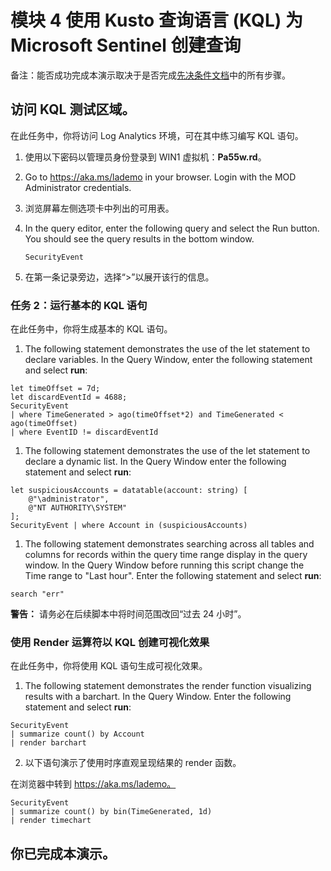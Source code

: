 # <a name="module-4-create-queries-for-microsoft-sentinel-using-kusto-query-language-kql"></a>模块 4 使用 Kusto 查询语言 (KQL) 为 Microsoft Sentinel 创建查询

备注：能否成功完成本演示取决于是否完成[先决条件文档](00-prerequisites.md)中的所有步骤。 

## <a name="access-the-kql-testing-area"></a>访问 KQL 测试区域。

在此任务中，你将访问 Log Analytics 环境，可在其中练习编写 KQL 语句。

1. 使用以下密码以管理员身份登录到 WIN1 虚拟机：**Pa55w.rd**。  

2. Go to <ph id="ph1">https://aka.ms/lademo</ph> in your browser. Login with the MOD Administrator credentials. 

3. 浏览屏幕左侧选项卡中列出的可用表。

4. In the query editor, enter the following query and select the Run button.  You should see the query results in the bottom window.

    ```KQL
    SecurityEvent
    ```

5. 在第一条记录旁边，选择“>”以展开该行的信息。

### <a name="task-2-run-basic-kql-statements"></a>任务 2：运行基本的 KQL 语句

在此任务中，你将生成基本的 KQL 语句。

1. The following statement demonstrates the use of the let statement to declare variables. In the Query Window, enter the following statement and select <bpt id="p1">**</bpt>run<ept id="p1">**</ept>: 


```KQL
let timeOffset = 7d;
let discardEventId = 4688;
SecurityEvent
| where TimeGenerated > ago(timeOffset*2) and TimeGenerated < ago(timeOffset)
| where EventID != discardEventId
```

1. The following statement demonstrates the use of the let statement to declare a dynamic list. In the Query Window enter the following statement and select <bpt id="p1">**</bpt>run<ept id="p1">**</ept>: 


```KQL
let suspiciousAccounts = datatable(account: string) [
    @"\administrator", 
    @"NT AUTHORITY\SYSTEM"
];
SecurityEvent | where Account in (suspiciousAccounts)
```

1. The following statement demonstrates searching across all tables and columns for records within the query time range display in the query window. In the Query Window before running this script change the Time range to "Last hour". Enter the following statement and select <bpt id="p1">**</bpt>run<ept id="p1">**</ept>: 

```KQL
search "err"
```

**警告：** 请务必在后续脚本中将时间范围改回“过去 24 小时”。

### <a name="create-visualizations-in-kql-with-the-render-operator"></a>使用 Render 运算符以 KQL 创建可视化效果

在此任务中，你将使用 KQL 语句生成可视化效果。

1. The following statement demonstrates the render function visualizing results with a barchart. In the Query Window. Enter the following statement and select <bpt id="p1">**</bpt>run<ept id="p1">**</ept>: 

```KQL
SecurityEvent 
| summarize count() by Account
| render barchart
```

2. 以下语句演示了使用时序直观呈现结果的 render 函数。

在浏览器中转到 https://aka.ms/lademo。 

```KQL
SecurityEvent 
| summarize count() by bin(TimeGenerated, 1d) 
| render timechart
```

## <a name="you-have-completed-the-demo"></a>你已完成本演示。

